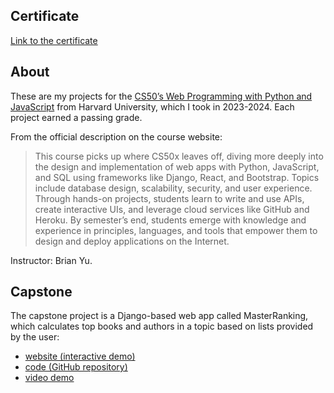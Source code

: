 ## Certificate
[Link to the certificate](https://certificates.cs50.io/a41670a9-59e0-4f34-8ec1-27a8a6f1962c.pdf?size=letter)

## About
These are my projects for the [CS50’s Web Programming with Python and JavaScript](https://cs50.harvard.edu/web/2020/) from Harvard University, which I took in 2023-2024. Each project earned a passing grade. 

From the official description on the course website: 
> This course picks up where CS50x leaves off, diving more deeply into the design and implementation of web apps with Python, JavaScript, and SQL using frameworks like Django, React, and Bootstrap. Topics include database design, scalability, security, and user experience. Through hands-on projects, students learn to write and use APIs, create interactive UIs, and leverage cloud services like GitHub and Heroku. By semester’s end, students emerge with knowledge and experience in principles, languages, and tools that empower them to design and deploy applications on the Internet.

Instructor: Brian Yu.

## Capstone
The capstone project is a Django-based web app called MasterRanking, which calculates top books and authors in a topic based on lists provided by the user:
- [website (interactive demo)]()
- [code (GitHub repository)](https://github.com/anzabrik/MasterRanking)
- [video demo](https://youtu.be/4m2JK5gQPnw)
